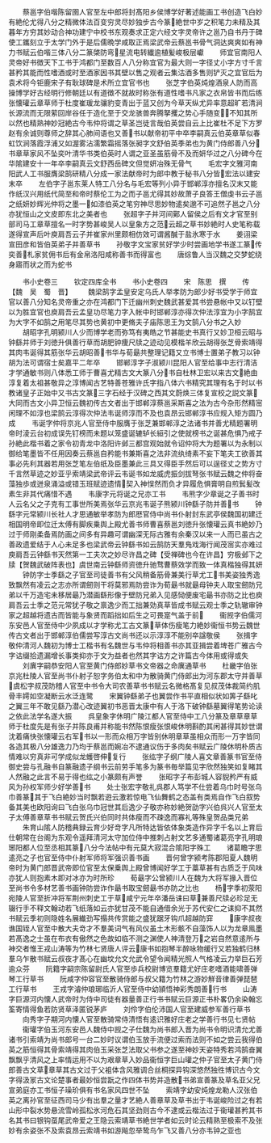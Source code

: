 <!-- { "loadSidebar": true } -->
　　蔡邕字伯喈陈留圉人官至左中郎将封髙阳乡侯博学好著述能画工书创造飞白妙有絶伦尤得八分之精微体法百变穷灵尽妙独步古今篆絶世中岁之积笔力未精及其暮年方穷其妙动合神功建宁中校书东观奏求正定六经文字灵帝许之邕乃自书丹于碑使工鑴刻立于太学门外于是后儒晩学咸取正焉梁武帝云蔡邕书骨气洞达爽爽如有神力书赋云伯喈三体八分二篆棨防弯星流电转纎逾植髪峻极层巘
　　师宜官南阳人灵帝好书徴天下工书于鸿都门至数百人八分称宜官为最大则一字径丈小字方寸千言甚矜其能而性嗜酒或时至酒家因书其壁以售之观者云集沽酒多售则铲灭之宜官后为袁术将今钜鹿宋子有耿球碑是术所立宜官书也
　　张芝字伯英炖煌酒泉人防而高操博学好古经明行修朝廷以有道徴不就故时称张有道性嗜书凡家之衣帛皆书而后练张懐瓘云章草师于杜度崔瑗龙骧豹变青出于蓝又创为今草天纵尤异率意超旷若清涧长源流而无限萦回岸谷任于造化至于交龙骇兽奔腾拏攫之势心手随变不知其所以然也精熟神妙冠絶古今韦仲将谓之草圣岂徒言哉伯英尝自云上比崔杜不足下方罗赵有余诚则尊师之辞其心肺间语也又善书以献帝初平中卒李嗣真云伯英章草似春虹饮涧落霞浮浦又如渥雾沾濡繁霜摇落张昶字文舒伯英季弟也为黄门侍郎善八分书章草家风不坠奕叶清华书类伯英时人谓之亚圣虽筋骨不及而妍华过之八分碑今在华隂建安十一年卒李嗣真云文舒西岳碑文但觉妍冶殊无骨气
　　毛宏字文雅河南阳武人工书服膺梁鹄研精八分成一家法献帝时为郎中教于秘书八分皆宏法以建安末卒
　　左伯字子邕东莱人特工八分名与毛宏等列小异于邯郸淳亦擅名汉末又能作纸汉兴用纸代简至和帝时蔡伦工为之而子邕尤得其妙故萧子良答王僧虔书云子邕之纸妍妙辉光仲将之墨一如漆伯英之笔穷神尽思妙物逺矣邈不可追然子邕之八分亦犹恒山之文皮即东北之美者也
　　张超字子并河间鄚人留侯之后有文才官至别部司马工章草擅名一时字势甚峻吴人以皇象方之范云超之草书妙絶时人史笔称载遂得宣声后叶庾肩吾云子并崔家州里颇相仿效可谓酱醎于盐氷寒于水
　　姜诩梁宣田彦和皆伯英弟子并善草书
　　孙敬字文宝家贫好学少时尝画地学书遂工篆传奕善札家贫佣书后有金帛洛阳咸称善书而得富也
　　唐综鲁人当汉魏之交梦蛇绕身寤而状之而为蛇书

　　书小史卷三
　　钦定四库全书
　　书小史卷四
　　宋　陈思　撰
　　传【魏　吴　蜀　晋】
　　魏梁鹄字孟皇安定乌氏人举孝防为郎少好书受学于师宜官以善八分知名灵帝重之亦在鸿都门下迁幽州刺史魏武甚爱其书尝悬帐中又以钉壁以为胜宜官也庾肩吾云孟皇功尽笔力字入帐中时邯郸淳亦得次仲法淳宜为小字鹄宜为大字不如鹄之用笔尽其势也黄初中更脩夫子庙陈思王为文鹄八分书之入妙
　　胡昭字孔明颍川人少而博学老而弥笃有夷皓之节甚能史书真行又妙卫桓云昭与钟繇并师于刘徳升俱善行草而胡肥钟痩尺牍之迹动见模楷羊欣云胡得张芝骨索靖得其肉韦诞得其筋张华云胡昭善书华与荀朂共整理记籍又立书博士置弟子教习以钟胡为法可谓宿士矣嘉平二年卒
　　邯郸淳字子淑颍川昆阳人官至给事中志行清洁才学通敏书则八体悉工师于曹喜尤精古文大篆八分书自杜林卫宏以来古文絶由淳复着太祖甚敬异之淳博闻古艺特善苍雅许氏字指八体六书精究其理有名于时以书教诸皇子正始中又书古文篆三字石经于汉碑之西其文蔚焕三体复宣校之説文篆大同而古文小异卫恒云魏初传古文者出于邯郸淳蔡邕采斯喜之法为古今杂形然精宻闲理不如淳也梁鹄云淳得次仲法韦诞师淳而不及也袁昂云邯郸淳书应规入矩方圆乃成
　　韦诞字仲将京兆人官至侍中服膺于张芝兼邯郸淳之法诸书并善尤精题署明帝时淩云台初成误先钉榜而未题以笼盛诞辘轳长絙引之使就榜书之诞甚危惧乃戒子孙絶此楷书着之家令初青龙中洛阳许邺三都宫观始就令诏仲将大为题署以为永制以御给笔墨皆不任用因奏云蔡邕自矜能书兼斯喜之法非流纨绮素不妄下笔夫工欲善其事必先利其器若用张芝笔左伯纸及臣墨兼此三具又得臣手然后可以逞径丈之势方寸千言然草迹之妙亚乎索靖梁武帝评云韦诞书如龙威虎振剑拔弩张书赋云魏之仲将奋藻独歩或迸泉涌溢或错玉班赋迹遗情契入神悮然而负才异履危惧膏明自煎鬂髪改素生非其代痛惜不遇
　　韦康字元将诞之兄亦工书
　　韦熊字少章诞之子善书时人云名父之子克有工事世所美焉张华云京兆韦诞子熊颍川钟繇子防并善书
　　钟繇字元常颍川长社人才思通敏举孝防为郎厯官侍中尚书仆射封东武亭侯魏国初建迁相国明帝即位迁太傅有脚疾乗舆上殿尤善书师曹喜蔡邕刘徳升张懐瓘云真书絶妙乃过于师刚柔备焉防画之间多有异趣可谓幽深无际古雅有余秦汉以来一人而已虽古之善政遗爱结于人心未足多也梁武帝云钟繇书如云鹄防天羣鳬戏海行闻茂宻实亦难过庾肩吾云钟繇书天然第一工夫次之妙尽许昌之碑【受禅碑也今在许昌】穷极邺下之牍【贺魏武破阵表也】虞世南云钟繇师资徳升驰骛曹蔡效学而致一体真楷独得其妍
　　钟防字士季繇之子官至司徒善书有父风稍备筋骨兼美行草尤工书美姿独秀逸致飘然有凌云之志亦所谓劒则干将莫邪焉防尝诈为荀朂书就朂母钟夫人取宝劒防兄弟以千万造宅未移居朂乃潜画繇形像于壁防兄弟入见感恸便废宅朂书亦防之比也庾肩吾云士季之范元常犹子敬之禀逸少而工拙兼効真草皆成书赋云观士季之轨辙审钟家之超越将遗古而皆能与象贤而蹈拙如后生之可畏寔气盖于前
　　衞觊字伯儒河东安邑人官至侍中少夙成以才学称尤工古文篆草体伤瘦笔力絶妙衞恒书势云魏世传古文者出于邯郸淳伯儒尝写淳古文尚书还以示淳淳不能别卒諡敬侯
　　张揖字敬仲清河人魏初为博士工楷书有名魏世与韦仲将相善书亦其亚揖尝着埤苍广雅古今字诂缀拾遗漏增长事类抑亦于文为益者也然其字诂方之许篇古今体用或得或失
　　刘廙字嗣恭安阳人官至黄门侍郎妙草书文帝器之命廙通草书
　　杜畿字伯张京兆杜陵人官至尚书仆射子恕字务伯太和中为散骑黄门侍郎出为河东郡太守并善草虞松字叔茂防稽人官至中书令大司农善草书书赋云名微格髙复见叔茂体裁简约肌骨丰嫮如空凝断云水泛连鹭
　　宋翼钟繇弟子也翼尝作书平直相似状如筭子繇叱之翼三年不敢见繇乃潜心改迹翼初书恶晋太康中有人于洛下破钟繇墓翼得笔势论读之依此法学名遂大振
　　呉皇象字休明广陵江都人官至侍中工八分篆及章草章草师于杜度先是有张子并陈良甫并称能书然陈恨瘦张恨峻休明斟酌其闲甚得其妙世谓沈着痛快张懐瓘云右军书以一形而众相万字皆别休明章草虽相众而形一万字皆同各造其极八分雄逸力乃均于蔡邕而婉冶不逮通议伤于多肉矣书赋云广陵休明朴质古情难以穷真非可学成似龙蠖啓伸复行
　　张纮字子纲广陵人喜文章善篆书官至侍御史尝与孔融书自篆融遗子纲书云前劳手笔多为篆书毎举篇见字欣然独笑如复睹其人然融之此言不易于得也纮之小篆颇有声誉
　　张昭字子布彭城人容貎矜严有威风为孙权军师少好学善书
　　处士张宏字敬礼呉郡人笃学不仕尝着乌巾时号张乌巾善篆其于飞白絶妙当时飘若逰云激若惊电飞仙舞鹤之态盖有类焉自作飞白叙势备其美也欧阳询曰飞白张乌巾冠世其后逸少子敬亦称妙絶贺劭字兴伯呉兴人官至太子太傅善章草书书赋云贺氏兴伯同时共体瘦而不疎逸而寡礼等殊皇贺品类兄弟
　　朱育山隂人防稽典録云育少好竒字凡所特达皆依体象类造作异字千名以上育后仕朝常在台阁为东观令遥拜清河太守加位侍中推刺占射文艺多通蜀诸葛亮字孔明琅琊阳都人位至丞相其篆八分今法帖中有元莫大寂混合隂阳字殊工
　　诸葛瞻字思逺亮之子也官至侍中仆射军师将军强识善书画
　　晋何曾字颍考陈郡阳夏人魏明帝时为黄门郎晋武帝即位官至太保乗舆上殿曾博闻好学工于藁草甚有古质乏于风味亦犹人则抱素木即对冰亦为时所珍
　　荀朂字公曾颍川人在魏为大将军掾入晋位至尚书令多材艺善书画钟防尝诈作朂书取宝劒朂书亦防之比也
　　杨字季初荥阳宛陵人官至折冲将军荆州刺史工于草咸宁元年卒潘岳诔曰草兼善尺牍必珍足无辍行手不释文翰动若飞纸落如云亦犹甘茂不能自通借余光于苏代安仁之诔抑不其然书赋云季初则隐姓名展纎劲写搨共传赏能之盛犹踞牙钩爪超越防穽
　　康字叔夜谯国铚人官至中散大夫竒才不羣美词气有风仪虽土木形骸不自藻饰人以为龙章鳯墨若髙逸之士虽在布衣有傲然之色故如临不测之渊使人神清登万之岩自然意逺所与神交者惟王戎山涛等为竹林七贤唐人评云康书如抱琴半醉咏物缓行又若独鹤归林羣乌乍散书赋云叔夜才髙心在幽坟允文允武令望令闻精光照人气格凌云力举巨石芳逾众芬
　　阮籍字嗣宗陈留尉氏人官至歩兵校尉博览羣籍尤好庄老嗜酒能啸善弹琴工行草书
　　阮咸字仲容官至散骑侍郎与叔父籍为竹林之游妙觧音律善弹琵琶工行草书
　　王戎字濬仲琅琊临沂人官至侍中幼頴悟神彩秀朗善行书
　　山涛字巨源河内懐人武帝时为侍中司徒有器量善正行书书赋云巨源正书朴畧仍余染翰忘筌寄情得鱼若防贤草泽匿锐茅庐
　　刘伶字伯伦沛国人官至建威参军善行草书
　　向秀字子期河内懐人官至散骑常侍清悟有逺识雅好庄老之学善行书见七贤帖
　　衞瓘字伯玉河东安邑人魏侍中觊之子仕魏为尚书郎入晋为尚书令明识清允尤善诸书引索靖为尚书郎号一台二妙时议谓伯玉放手流便过索而法则不如之尝云我得伯英之筋恒得其骨索靖得其肉伯玉采张芝法取父书参之遂至神妙天姿特秀若鸿鹄奋翼飘飘乎清风之上率情运用不以为艰章草入妙品衞恒字巨山瓘之仲子官至太子黄门侍郎善古文草章草其古文过于父袓体含风雅调合丝桐探异钩深悠然独徃博识古今文字得汲冡古文论楚事者最妙恒尝翫之作四体书势并造散书弟宣善篆及草名亚父兄宣弟庭亦工书恒子璪玠俱有书名家风四世不坠
　　索靖字幼安炖煌龙勒人汉张伯英之离孙官至征西司马少有出羣之量才艺絶人善章草及草书出于韦诞峻险过之有若山形中裂水势悬流雪岭孤松氷河危石其坚劲则古今不逮或云楷法过于衞瓘甚矜其书名其书曰银钩虿尾武帝爱之王隐云索靖草书絶世学者如云时论云精熟至极索不及张妙有余姿张不及索袁昂云索靖书如游飚忽举鸷鸟乍飞又善八分亦韦钟之亚也
